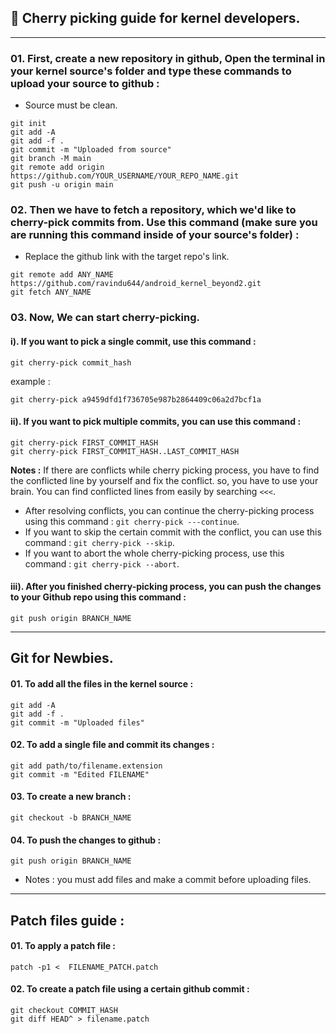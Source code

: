## 🍒 Cherry picking guide for kernel developers.
<hr>

### 01. First, create a new repository in github, Open the terminal in your kernel source's folder and type these commands to upload your source to github :
- Source must be clean.

```
git init
git add -A
git add -f .
git commit -m "Uploaded from source"
git branch -M main
git remote add origin https://github.com/YOUR_USERNAME/YOUR_REPO_NAME.git
git push -u origin main
```
### 02. Then we have to fetch a repository, which we'd like to cherry-pick commits from. Use this command (make sure you are running this command inside of your source's folder) :
- Replace the github link with the target repo's link.

```
git remote add ANY_NAME https://github.com/ravindu644/android_kernel_beyond2.git
git fetch ANY_NAME
```

### 03. Now, We can start cherry-picking.

#### i). If you want to pick a single commit, use this command :

```
git cherry-pick commit_hash
```

example :

```
git cherry-pick a9459dfd1f736705e987b2864409c06a2d7bcf1a
```

#### ii). If you want to pick multiple commits, you can use this command :

```
git cherry-pick FIRST_COMMIT_HASH
git cherry-pick FIRST_COMMIT_HASH..LAST_COMMIT_HASH
```

**Notes :** If there are conflicts while cherry picking process, you have to find the conflicted line by yourself and fix the conflict. so, you have to use your brain. You can find conflicted lines from easily by searching `<<<`.

- After resolving conflicts, you can continue the cherry-picking process using this command : `git cherry-pick ---continue`.
- If you want to skip the certain commit with the conflict, you can use this command : `git cherry-pick --skip`.
- If you want to abort the whole cherry-picking process, use this command : `git cherry-pick --abort`.


#### iii). After you finished cherry-picking process, you can push the changes to your Github repo using this command :

```
git push origin BRANCH_NAME
```

<hr>

## Git for Newbies.

#### 01. To add all the files in the kernel source :
```
git add -A
git add -f .
git commit -m "Uploaded files"
```
#### 02. To add a single file and commit its changes :
```
git add path/to/filename.extension
git commit -m "Edited FILENAME"
```
#### 03. To create a new branch :
```
git checkout -b BRANCH_NAME
```
#### 04. To push the changes to github :
```
git push origin BRANCH_NAME
```

- Notes : you must add files and make a commit before uploading files.

<hr>

## Patch files guide :

#### 01. To apply a patch file :
```
patch -p1 <  FILENAME_PATCH.patch
```

#### 02. To create a patch file using a certain github commit :
```
git checkout COMMIT_HASH
git diff HEAD^ > filename.patch
```   
